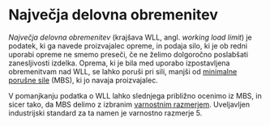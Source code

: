 # Največja delovna obremenitev

_Največja delovna obremenitev_ (krajšava WLL, angl. _working load limit_) je podatek, ki ga navede proizvajalec opreme, in podaja silo, ki je ob redni uporabi opreme ne smemo preseči, če ne želimo dolgoročno poslabšati zanesljivosti izdelka. Oprema, ki je bila med uporabo izpostavljena obremenitvam nad WLL, se lahko poruši pri sili, manjši od [minimalne porušne sile](minimalna-porusna-sila) (MBS), ki jo navaja proizvajalec.

V pomanjkanju podatka o WLL lahko slednjega približno ocenimo iz MBS, in sicer tako, da MBS delimo z izbranim [varnostnim razmerjem](varnostno-razmerje). Uveljavljen industrijski standard za ta namen je varnostno razmerje 5.

